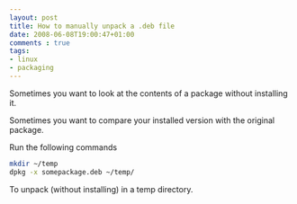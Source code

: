```yaml
---
layout: post
title: How to manually unpack a .deb file
date: 2008-06-08T19:00:47+01:00
comments : true
tags:
- linux
- packaging
---
```

Sometimes you want to look at the contents of a package without installing it.

Sometimes you want to compare your installed version with the original package.

Run the following commands

```bash
mkdir ~/temp
dpkg -x somepackage.deb ~/temp/
```

To unpack (without installing) in a temp directory.
